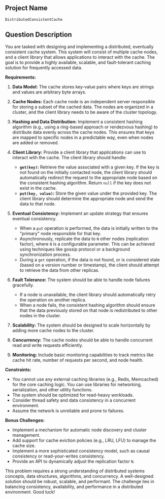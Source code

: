## Project Name

`DistributedConsistentCache`

## Question Description

You are tasked with designing and implementing a distributed, eventually consistent cache system. This system will consist of multiple cache nodes, and a client library that allows applications to interact with the cache. The goal is to provide a highly available, scalable, and fault-tolerant caching solution for frequently accessed data.

**Requirements:**

1.  **Data Model:** The cache stores key-value pairs where keys are strings and values are arbitrary byte arrays.

2.  **Cache Nodes:** Each cache node is an independent server responsible for storing a subset of the cached data. The nodes are organized in a cluster, and the client library needs to be aware of the cluster topology.

3.  **Hashing and Data Distribution:** Implement a consistent hashing algorithm (e.g., using a ring-based approach or rendezvous hashing) to distribute data evenly across the cache nodes. This ensures that keys are mapped to specific nodes in a predictable way, even when nodes are added or removed.

4.  **Client Library:** Provide a client library that applications can use to interact with the cache. The client library should handle:
    *   **`get(key)`:** Retrieve the value associated with a given key. If the key is not found on the initially contacted node, the client library should automatically redirect the request to the appropriate node based on the consistent hashing algorithm. Return `null` if the key does not exist in the cache.
    *   **`put(key, value)`:** Store the given value under the provided key. The client library should determine the appropriate node and send the data to that node.

5.  **Eventual Consistency:** Implement an update strategy that ensures eventual consistency.
    *   When a `put` operation is performed, the data is initially written to the "primary" node responsible for that key.
    *   Asynchronously, replicate the data to `N` other nodes (replication factor), where `N` is a configurable parameter. This can be achieved using techniques like gossip protocol or a background synchronization process.
    *   During a `get` operation, if the data is not found, or is considered stale (based on a version number or timestamp), the client should attempt to retrieve the data from other replicas.

6.  **Fault Tolerance:** The system should be able to handle node failures gracefully.
    *   If a node is unavailable, the client library should automatically retry the operation on another replica.
    *   When a node fails, the consistent hashing algorithm should ensure that the data previously stored on that node is redistributed to other nodes in the cluster.

7.  **Scalability:** The system should be designed to scale horizontally by adding more cache nodes to the cluster.

8.  **Concurrency:** The cache nodes should be able to handle concurrent read and write requests efficiently.

9.  **Monitoring:** Include basic monitoring capabilities to track metrics like cache hit rate, number of requests per second, and node health.

**Constraints:**

*   You cannot use any external caching libraries (e.g., Redis, Memcached) for the core caching logic. You can use libraries for networking, serialization, and other utility functions.
*   The system should be optimized for read-heavy workloads.
*   Consider thread safety and data consistency in a concurrent environment.
*   Assume the network is unreliable and prone to failures.

**Bonus Challenges:**

*   Implement a mechanism for automatic node discovery and cluster management.
*   Add support for cache eviction policies (e.g., LRU, LFU) to manage the cache size.
*   Implement a more sophisticated consistency model, such as causal consistency or read-your-writes consistency.
*   Provide an API to dynamically adjust the replication factor `N`.

This problem requires a strong understanding of distributed systems concepts, data structures, algorithms, and concurrency. A well-designed solution should be robust, scalable, and performant. The challenge lies in balancing consistency, availability, and performance in a distributed environment. Good luck!
